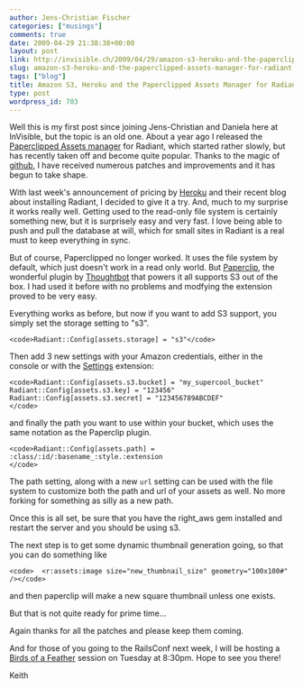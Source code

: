 ```yaml
---
author: Jens-Christian Fischer
categories: ["musings"]
comments: true
date: 2009-04-29 21:38:38+00:00
layout: post
link: http://invisible.ch/2009/04/29/amazon-s3-heroku-and-the-paperclipped-assets-manager-for-radiant/
slug: amazon-s3-heroku-and-the-paperclipped-assets-manager-for-radiant
tags: ["blog"]
title: Amazon S3, Heroku and the Paperclipped Assets Manager for Radiant
type: post
wordpress_id: 703
---
```


Well this is my first post since joining Jens-Christian and Daniela here at InVisible, but the topic is an old one. About a year ago I released the [Paperclipped Assets manager](http://github.com/kbingman/paperclipped/tree/master) for Radiant, which started rather slowly, but has recently taken off and become quite popular. Thanks to the magic of [github](http://github.com), I have received numerous patches and improvements and it has begun to take shape. 

With last week's announcement of pricing by [Heroku](http://heroku.com) and their recent blog about installing Radiant, I decided to give it a try. And, much to my surprise it works really well. Getting used to the read-only file system is certainly something new, but it is surprisely easy and very fast. I love being able to push and pull the database at will, which for small sites in Radiant is a real must to keep everything in sync. 

But of course, Paperclipped no longer worked. It uses the file system by default, which just doesn't work in a read only world. But [Paperclip](http://github.com/thoughtbot/paperclip/tree/master), the wonderful plugin by [Thoughtbot](http://thoughtbot.com/) that powers it all supports S3 out of the box. I had used it before with no problems and modfying the extension proved to be very easy. 

Everything works as before, but now if you want to add S3 support, you simply set the storage setting to "s3". 


    
    <code>Radiant::Config[assets.storage] = "s3"</code>


 
Then add 3 new settings with your Amazon credentials, either in the console or with the [Settings](http://github.com/Squeegy/radiant-settings/tree/master) extension:


    
    <code>Radiant::Config[assets.s3.bucket] = "my_supercool_bucket"
    Radiant::Config[assets.s3.key] = "123456"
    Radiant::Config[assets.s3.secret] = "123456789ABCDEF"
    </code>



and finally the path you want to use within your bucket, which uses the same notation as the Paperclip plugin.


    
    <code>Radiant::Config[assets.path] = :class/:id/:basename_:style.:extension 
    </code>



The path setting, along with a new `url` setting can be used with the file system to customize both the path and url of your assets as well. No more forking for something as silly as a new path. 

Once this is all set, be sure that you have the right_aws gem installed and restart the server and you should be using s3. 

The next step is to get some dynamic thumbnail generation going, so that you can do something like


    
    <code>  <r:assets:image size="new_thumbnail_size" geometry="100x100#" /></code>


  
and then paperclip will make a new square thumbnail unless one exists.

But that is not quite ready for prime time...

Again thanks for all the patches and please keep them coming. 

And for those of you going to the RailsConf next week, I will be hosting a [Birds of a Feather](http://en.oreilly.com/rails2009/public/schedule/detail/9204) session on Tuesday at 8:30pm. Hope to see you there!

Keith

